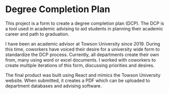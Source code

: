 # Degree Completion Plan

This project is a form to create a degree completion plan (DCP). The DCP is a tool used in academic advising to aid students in planning their academic career and path to graduation.

I have been an academic advisor at Towson University since 2019. During this time, coworkers have voiced their desire for a university wide form to standardize the DCP process. Currently, all departments create their own from, many using word or excel documents. I worked with coworkers to create multiple iterations of this form, discussing priorities and desires.

The final product was built using React and mimics the Towson University website. When submitted, it creates a PDF which can be uploaded to department databases and advising software.
